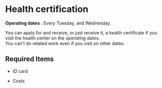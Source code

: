 # Health certification

**Operating dates** : Every Tuesday, and Wednesday.

You can apply for and receive, or just receive it, a health certificate if you visit the health center on the *operating dates*.  
You can't do related work even if you visit on other dates.

## Required Items

- ID card

- Costs
